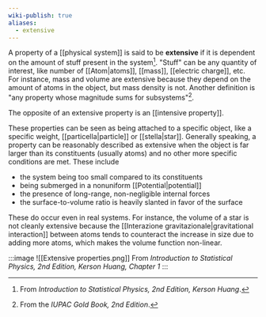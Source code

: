 ```yaml
---
wiki-publish: true
aliases:
  - extensive
---
```

A property of a [[physical system]] is said to be **extensive** if it is dependent on the amount of stuff present in the system[^1]. "Stuff" can be any quantity of interest, like number of [[Atom|atoms]], [[mass]], [[electric charge]], etc. For instance, mass and volume are extensive because they depend on the amount of atoms in the object, but mass density is not. Another definition is "any property whose magnitude sums for subsystems"[^2].

The opposite of an extensive property is an [[intensive property]].

These properties can be seen as being attached to a specific object, like a specific weight, [[particella|particle]] or [[stella|star]]. Generally speaking, a property can be reasonably described as extensive when the object is far larger than its constituents (usually atoms) and no other more specific conditions are met. These include
- the system being too small compared to its constituents
- being submerged in a nonuniform [[Potential|potential]]
- the presence of long-range, non-negligible internal forces
- the surface-to-volume ratio is heavily slanted in favor of the surface

These do occur even in real systems. For instance, the volume of a star is not cleanly extensive because the [[Interazione gravitazionale|gravitational interaction]] between atoms tends to counteract the increase in size due to adding more atoms, which makes the volume function non-linear.

:::image
![[Extensive properties.png]]
From *Introduction to Statistical Physics, 2nd Edition, Kerson Huang, Chapter 1*
:::

[^1]: From *Introduction to Statistical Physics, 2nd Edition, Kerson Huang*.
[^2]: From the *IUPAC Gold Book, 2nd Edition*.